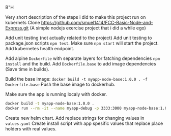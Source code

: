B"H

Very short description of the steps i did to make this project run on kubernets
Clone https://github.com/smuel1414/FCC-Basic-Node-and-Express.git
(A simple nodejs exercise project that i did a while ego)

Add unit testing (not actually related to the project)
Add unit testing to package.json scripts `npm test`.
Make sure `npm start` will start the project.
Add kubernetes health endpoint.

Add alpine `Dockerfile` with separate layers for fatching dependencies `npm install` and the build.
Add `Dockerfile.base` to add image dependencies (Save time in builds).

Build the base image: `docker build -t myapp-node-base:1.0.0 . -f Dockerfile.base`
Push the base image to dockerhub.

Make sure the app is running localy with docker.
```bash
docker build -t myapp-node-base:1.0.0 .
docker run --rm -it --name myapp-debug -p 3333:3000 myapp-node-base:1.0.0
```

Create new helm chart.
Add replace strings for changing values in `values.yaml`
Create install script with app spesific values that replace place holders with real values.

 